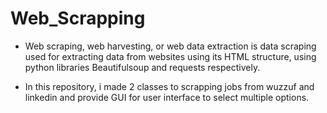 # Web_Scrapping

- Web scraping, web harvesting, or web data extraction is data scraping used for extracting data from websites using its HTML structure, using python libraries Beautifulsoup and requests respectively.

- In this repository, i made 2 classes to scrapping jobs from wuzzuf and linkedin and provide GUI for user interface to select multiple options.

